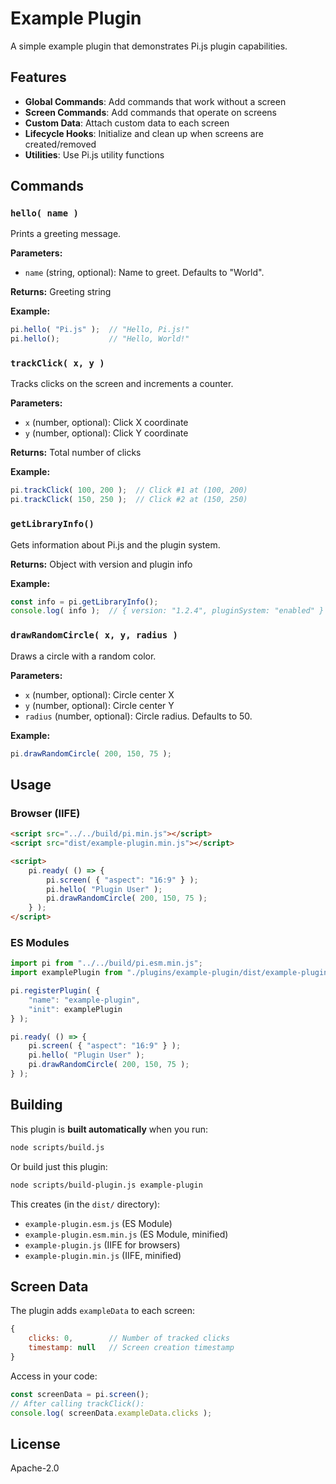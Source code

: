 # Example Plugin

A simple example plugin that demonstrates Pi.js plugin capabilities.

## Features

- **Global Commands**: Add commands that work without a screen
- **Screen Commands**: Add commands that operate on screens
- **Custom Data**: Attach custom data to each screen
- **Lifecycle Hooks**: Initialize and clean up when screens are created/removed
- **Utilities**: Use Pi.js utility functions

## Commands

### `hello( name )`

Prints a greeting message.

**Parameters:**
- `name` (string, optional): Name to greet. Defaults to "World".

**Returns:** Greeting string

**Example:**
```javascript
pi.hello( "Pi.js" );  // "Hello, Pi.js!"
pi.hello();           // "Hello, World!"
```

### `trackClick( x, y )`

Tracks clicks on the screen and increments a counter.

**Parameters:**
- `x` (number, optional): Click X coordinate
- `y` (number, optional): Click Y coordinate

**Returns:** Total number of clicks

**Example:**
```javascript
pi.trackClick( 100, 200 );  // Click #1 at (100, 200)
pi.trackClick( 150, 250 );  // Click #2 at (150, 250)
```

### `getLibraryInfo()`

Gets information about Pi.js and the plugin system.

**Returns:** Object with version and plugin info

**Example:**
```javascript
const info = pi.getLibraryInfo();
console.log( info );  // { version: "1.2.4", pluginSystem: "enabled" }
```

### `drawRandomCircle( x, y, radius )`

Draws a circle with a random color.

**Parameters:**
- `x` (number, optional): Circle center X
- `y` (number, optional): Circle center Y
- `radius` (number, optional): Circle radius. Defaults to 50.

**Example:**
```javascript
pi.drawRandomCircle( 200, 150, 75 );
```

## Usage

### Browser (IIFE)

```html
<script src="../../build/pi.min.js"></script>
<script src="dist/example-plugin.min.js"></script>

<script>
	pi.ready( () => {
		pi.screen( { "aspect": "16:9" } );
		pi.hello( "Plugin User" );
		pi.drawRandomCircle( 200, 150, 75 );
	} );
</script>
```

### ES Modules

```javascript
import pi from "../../build/pi.esm.min.js";
import examplePlugin from "./plugins/example-plugin/dist/example-plugin.esm.min.js";

pi.registerPlugin( {
	"name": "example-plugin",
	"init": examplePlugin
} );

pi.ready( () => {
	pi.screen( { "aspect": "16:9" } );
	pi.hello( "Plugin User" );
	pi.drawRandomCircle( 200, 150, 75 );
} );
```

## Building

This plugin is **built automatically** when you run:

```bash
node scripts/build.js
```

Or build just this plugin:

```bash
node scripts/build-plugin.js example-plugin
```

This creates (in the `dist/` directory):
- `example-plugin.esm.js` (ES Module)
- `example-plugin.esm.min.js` (ES Module, minified)
- `example-plugin.js` (IIFE for browsers)
- `example-plugin.min.js` (IIFE, minified)

## Screen Data

The plugin adds `exampleData` to each screen:

```javascript
{
	clicks: 0,        // Number of tracked clicks
	timestamp: null   // Screen creation timestamp
}
```

Access in your code:
```javascript
const screenData = pi.screen();
// After calling trackClick():
console.log( screenData.exampleData.clicks );
```

## License

Apache-2.0

